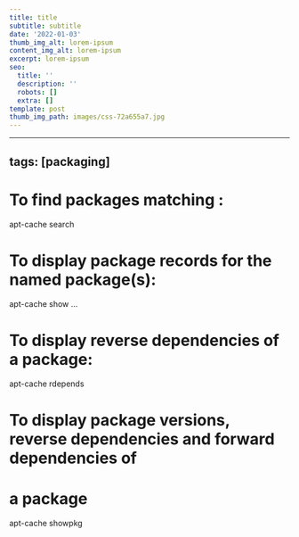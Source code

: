 ```yaml
---
title: title
subtitle: subtitle
date: '2022-01-03'
thumb_img_alt: lorem-ipsum
content_img_alt: lorem-ipsum
excerpt: lorem-ipsum
seo:
  title: ''
  description: ''
  robots: []
  extra: []
template: post
thumb_img_path: images/css-72a655a7.jpg
---
```

---
tags: [packaging]
---

# To find packages matching <phrase>:

apt-cache search <phrase>

# To display package records for the named package(s):

apt-cache show <package>...

# To display reverse dependencies of a package:

apt-cache rdepends <package>

# To display package versions, reverse dependencies and forward dependencies of

# a package

apt-cache showpkg <package>
